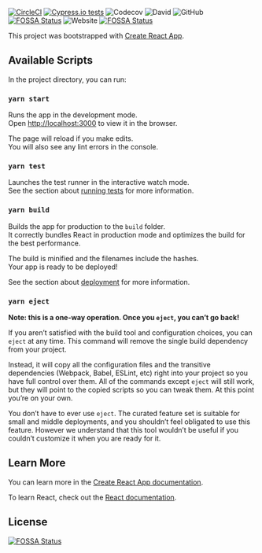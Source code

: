 [![CircleCI](https://circleci.com/gh/theexiile1305/showcase-wca/tree/master.svg?style=svg)](https://circleci.com/gh/theexiile1305/showcase-wca/tree/master)
[![Cypress.io tests](https://img.shields.io/badge/cypress.io-tests-green.svg?style=flat-square)](https://cypress.io)
![Codecov](https://img.shields.io/codecov/c/github/theexiile1305/showcase-wca)
![David](https://img.shields.io/david/theexiile1305/showcase-wca)
![GitHub](https://img.shields.io/github/license/theexiile1305/showcase-wca?style=plastic)
[![FOSSA Status](https://app.fossa.com/api/projects/git%2Bgithub.com%2Ftheexiile1305%2Fshowcase-wca.svg?type=shield)](https://app.fossa.com/projects/git%2Bgithub.com%2Ftheexiile1305%2Fshowcase-wca?ref=badge_shield)
![Website](https://img.shields.io/website?url=https%3A%2F%2Fshowcase-wca.web.app%2F)
[![FOSSA Status](https://app.fossa.io/api/projects/git%2Bgithub.com%2Ftheexiile1305%2Fshowcase-wca.svg?type=shield)](https://app.fossa.io/projects/git%2Bgithub.com%2Ftheexiile1305%2Fshowcase-wca?ref=badge_shield)

This project was bootstrapped with [Create React App](https://github.com/facebook/create-react-app).

## Available Scripts

In the project directory, you can run:

### `yarn start`

Runs the app in the development mode.<br />
Open [http://localhost:3000](http://localhost:3000) to view it in the browser.

The page will reload if you make edits.<br />
You will also see any lint errors in the console.

### `yarn test`

Launches the test runner in the interactive watch mode.<br />
See the section about [running tests](https://facebook.github.io/create-react-app/docs/running-tests) for more information.

### `yarn build`

Builds the app for production to the `build` folder.<br />
It correctly bundles React in production mode and optimizes the build for the best performance.

The build is minified and the filenames include the hashes.<br />
Your app is ready to be deployed!

See the section about [deployment](https://facebook.github.io/create-react-app/docs/deployment) for more information.

### `yarn eject`

**Note: this is a one-way operation. Once you `eject`, you can’t go back!**

If you aren’t satisfied with the build tool and configuration choices, you can `eject` at any time. This command will remove the single build dependency from your project.

Instead, it will copy all the configuration files and the transitive dependencies (Webpack, Babel, ESLint, etc) right into your project so you have full control over them. All of the commands except `eject` will still work, but they will point to the copied scripts so you can tweak them. At this point you’re on your own.

You don’t have to ever use `eject`. The curated feature set is suitable for small and middle deployments, and you shouldn’t feel obligated to use this feature. However we understand that this tool wouldn’t be useful if you couldn’t customize it when you are ready for it.

## Learn More

You can learn more in the [Create React App documentation](https://facebook.github.io/create-react-app/docs/getting-started).

To learn React, check out the [React documentation](https://reactjs.org/).


## License
[![FOSSA Status](https://app.fossa.io/api/projects/git%2Bgithub.com%2Ftheexiile1305%2Fshowcase-wca.svg?type=large)](https://app.fossa.io/projects/git%2Bgithub.com%2Ftheexiile1305%2Fshowcase-wca?ref=badge_large)